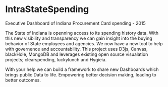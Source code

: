 # IntraStateSpending
Executive Dashboard of Indiana Procurement Card spending - 2015

The State of Indiana is openning access to its spending history data. With this new visibility and transparency we can gain insight 
into the buying behavior of State employees and agencies. We now have a new tool to help with governence and accountability.
This project uses D3js, Canvas, blackHole, MongoDB and leverages existing open source visualation projects; clearspending, luckylunch and Hygieia.

With your help we can build a framework to share new Dashboards which brings public Data to life. Empowering better decision making, leading to better outcomes.
